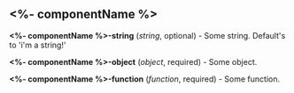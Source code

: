 ## <%- componentName %>

**<%- componentName %>-string** (*string*, optional) - Some string. Default's to 'i\'m a string!'

**<%- componentName %>-object** (*object*, required) - Some object.

**<%- componentName %>-function** (*function*, required) - Some function.